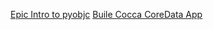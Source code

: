 [Epic Intro to pyobjc](http://lethain.com/an-epic-introduction-to-pyobjc-and-cocoa/ "pyobjc")
[Buile Cocca CoreData App](http://cocoadevcentral.com/articles/000085.php)